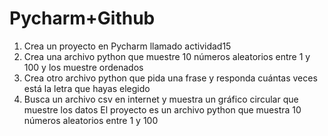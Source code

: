 # Pycharm+Github
1. Crea un proyecto en Pycharm llamado actividad15
2. Crea una archivo python que muestre 10 números aleatorios entre 1 y 100 y los muestre ordenados
3. Crea otro archivo python que pida una frase y responda cuántas veces está la letra que hayas elegido
4. Busca un archivo csv en internet y muestra un gráfico circular que muestre los datos
El proyecto es un archivo python que muestra 10 números aleatorios entre 1 y 100 
